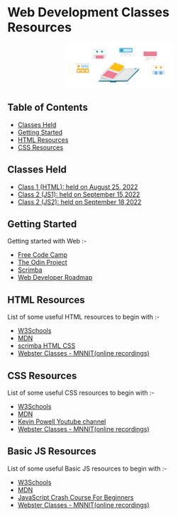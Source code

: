 # Web Development Classes Resources
<div align="center"><img src="./readme_header_img.png" height="100"/></div>

## Table of Contents
- [Classes Held](#classes-held)
- [Getting Started](#getting-started)
- [HTML Resources](#html-resources)
- [CSS Resources](#css-resources)

## Classes Held

- [Class 1 (HTML): held on August 25, 2022](./2021_08_25_class-1)
- [Class 2 (JS1): held on September 15,2022](./2022_09_15_class-2/)
- [Class 2 (JS2): held on September 18,2022](./2022_09_19_class3/)


## Getting Started
Getting started with Web :-

* [Free Code Camp](https://learn.freecodecamp.org/)
* [The Odin Project](https://www.theodinproject.com/paths/foundations/courses/foundations)
* [Scrimba](https://scrimba.com/learn/introhtmlcss)
* [Web Developer Roadmap](https://github.com/CC-MNNIT/developer-roadmap)

## HTML Resources
List of some useful HTML resources to begin with :-

* [W3Schools](https://www.w3schools.com/html/)
* [MDN](https://developer.mozilla.org/en-US/docs/Web/HTML)
* [scrimba HTML CSS](https://scrimba.com/learn/htmlandcss)
* [Webster Classes - MNNIT(online recordings)](https://github.com/CC-MNNIT/2021-22-Classes/tree/main/WebDev)

## CSS Resources
List of some useful CSS resources to begin with :-

* [W3Schools](https://www.w3schools.com/css/default.asp)
* [MDN](https://developer.mozilla.org/en-US/docs/Web/CSS)
* [Kevin Powell Youtube channel](https://www.youtube.com/kepowob)
* [Webster Classes - MNNIT(online recordings)](https://github.com/CC-MNNIT/2021-22-Classes/tree/main/WebDev)

## Basic JS Resources
List of some useful Basic JS resources to begin with :-

* [W3Schools](https://www.w3schools.com/js/)
* [MDN](https://developer.mozilla.org/en-US/docs/Web/JavaScript)
* [JavaScript Crash Course For Beginners](https://youtu.be/hdI2bqOjy3c)
* [Webster Classes - MNNIT(online recordings)](https://github.com/CC-MNNIT/2021-22-Classes/tree/main/WebDev)